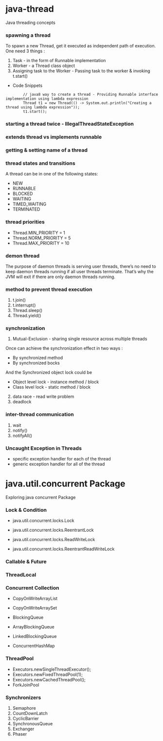 # java-thread
Java threading concepts


### spawning a thread
To spawn a new Thread, get it executed as independent path of execution.
One need 3 things :
1. Task - in the form of Runnable implementation
2. Worker - a Thread class object
3. Assigning task to the Worker - Passing task to the worker & invoking t.start()

- Code Snippets
``` 
        // java8 way to create a thread - Providing Runnable interface implementation using lambda expression
        Thread t1 = new Thread(() -> System.out.println("Creating a thread using lambda expression"));
        t1.start();
```
### starting a thread twice - IllegalThreadStateException

### extends thread vs implements runnable

### getting & setting name of a thread

### thread states and transitions
A thread can be in one of the following states:
+	NEW
+	RUNNABLE
+	BLOCKED
+	WAITING
+	TIMED_WAITING
+	TERMINATED

### thread priorities
+   Thread.MIN_PRIORITY = 1
+   Thread.NORM_PRIORITY = 5
+   Thread.MAX_PRIORITY = 10


### demon thread
The purpose of daemon threads is serving user threads, there’s no need to keep daemon threads running if all user threads terminate. That’s why the JVM will exit if there are only daemon threads running.

### method to prevent thread execution
1.	t.join()
2.	t.interrupt()
3.	Thread.sleep()
4.	Thread.yield()

### synchronization
1.	Mutual-Exclusion - sharing single resource across multiple threads

Once can achieve the synchronization effect in two ways :
+   By synchronized method
+   By synchronized bocks

And the Synchronized object lock could be
+   Object level lock - instance method / block
+   Class level lock - static method / block 

2.	data race - read write problem
3.	deadlock

### inter-thread communication
1.	wait
2.	notify()
3.	notifyAll()

### Uncaught Exception in Threads
+	specific exception handler for each of the thread
+	generic exception handler for all of the thread

# java.util.concurrent Package
Exploring java concurrent Package


### Lock & Condition
+   java.util.concurrent.locks.Lock
+   java.util.concurrent.locks.ReentrantLock


+   java.util.concurrent.locks.ReadWriteLock
+   java.util.concurrent.locks.ReentrantReadWriteLock

### Callable & Future

### ThreadLocal

### Concurrent Collection

+	CopyOnWriteArrayList
+	CopyOnWriteArraySet


+	BlockingQueue 
+	ArrayBlockingQueue 
+	LinkedBlockingQueue


+	ConcurrentHashMap


### ThreadPool

+	Executors.newSingleThreadExecutor();
+	Executors.newFixedThreadPool(1);
+	Executors.newCachedThreadPool();
+	ForkJoinPool


### Synchronizers

1.	Semaphore 
2.	CountDownLatch
3.	CyclicBarrier
4.	SynchronousQueue
5.	Exchanger
6.	Phaser



 
